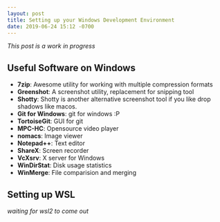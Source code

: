 ```yaml
---
layout: post
title: Setting up your Windows Development Environment
date: 2019-06-24 15:12 -0700
---
```


*This post is a work in progress*
<!-- more -->

## Useful Software on Windows
- **7zip**: Awesome utility for working with multiple compression formats
- **Greenshot**: A screenshot utility, replacement for snipping tool
- **Shotty**: Shotty is another alternative screenshot tool if you like drop shadows like macos.
- **Git for Windows**: git for windows :P
- **TortoiseGit**: GUI for git
- **MPC-HC**: Opensource video player
- **nomacs**: Image viewer
- **Notepad++**: Text editor
- **ShareX**: Screen recorder
- **VcXsrv**: X server for Windows
- **WinDirStat**: Disk usage statistics
- **WinMerge**: File comparision and merging

## Setting up WSL
*waiting for wsl2 to come out*
